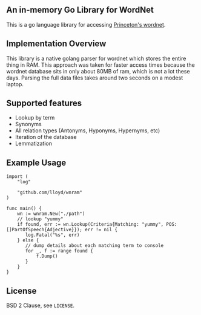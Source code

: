 ## An in-memory Go Library for WordNet

This is a go language library for accessing [Princeton's wordnet][].

## Implementation Overview

This library is a native golang parser for wordnet which stores the
entire thing in RAM.  This approach was taken for faster access times
because the wordnet database sits in only about 80MB of ram, which is
not a lot these days.  Parsing the full data files takes around two
seconds on a modest laptop.

[Princeton's wordnet]: http://wordnet.princeton.edu

## Supported features

* Lookup by term
* Synonyms
* All relation types (Antonyms, Hyponyms, Hypernyms, etc)
* Iteration of the database
* Lemmatization

## Example Usage

```golang
import (
    "log"

    "github.com/lloyd/wnram"
)

func main() {
    wn := wnram.New("./path")
    // lookup "yummy"
    if found, err := wn.Lookup(Criteria{Matching: "yummy", POS: []PartOfSpeech{Adjective}}); err != nil {
       log.Fatal("%s", err)
    } else {
       // dump details about each matching term to console
       for _, f := range found {
           f.Dump()
       }
	}
}
```

## License

BSD 2 Clause, see `LICENSE`.
